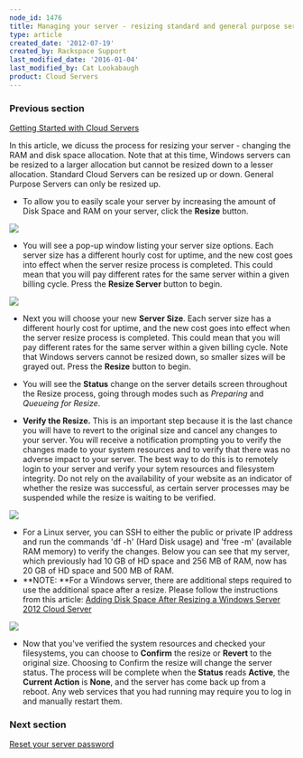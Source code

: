 ```yaml
---
node_id: 1476
title: Managing your server - resizing standard and general purpose servers
type: article
created_date: '2012-07-19'
created_by: Rackspace Support
last_modified_date: '2016-01-04'
last_modified_by: Cat Lookabaugh
product: Cloud Servers
---
```


### Previous section

[Getting Started with Cloud
Servers](/how-to/cloud-servers)



In this article, we dicuss the process for resizing your server -
changing the RAM and disk space allocation. Note that at this time,
Windows servers can be resized to a larger allocation but cannot be
resized down to a lesser allocation.  Standard Cloud Servers can be
resized up or down.  General Purpose Servers can only be resized up.

-   To allow you to easily scale your server by increasing the amount of
    Disk Space and RAM on your server, click the **Resize** button.

![](http://c765420.r20.cf2.rackcdn.com/8_Resizenew.png)

-   You will see a pop-up window listing your server size options.  Each
    server size has a different hourly cost for uptime, and the new cost
    goes into effect when the server resize process is completed.  This
    could mean that you will pay different rates for the same server
    within a given billing cycle.  Press the **Resize Server** button
    to begin.

![](http://c765420.r20.cf2.rackcdn.com/9_ResizeProcessnew.png)

-   Next you will choose your new **Server Size**.  Each server size has
    a different hourly cost for uptime, and the new cost goes into
    effect when the server resize process is completed.  This could mean
    that you will pay different rates for the same server within a given
    billing cycle.  Note that Windows servers cannot be resized down, so
    smaller sizes will be grayed out.  Press the **Resize** button
    to begin.



-   You will see the **Status** change on the server details screen
    throughout the Resize process, going through modes such
    as *Preparing* and *Queueing for Resize*.



-   **Verify the Resize.**  This is an important step because it is the
    last chance you will have to revert to the original size and cancel
    any changes to your server.  You will receive a notification
    prompting you to verify the changes made to your system resources
    and to verify that there was no adverse impact to your server.  The
    best way to do this is to remotely login to your server and verify
    your sytem resources and filesystem integrity.  Do not rely on the
    availability of your website as an indicator of whether the resize
    was successful, as certain server processes may be suspended while
    the resize is waiting to be verified.

![](http://c765420.r20.cf2.rackcdn.com/14_ConfirmRollbacknew.png)

-   For a Linux server, you can SSH to either the public or private IP
    address and run the commands 'df -h' (Hard Disk usage) and 'free -m'
    (available RAM memory) to verify the changes.  Below you can see
    that my server, which previously had 10 GB of HD space and 256 MB of
    RAM, now has 20 GB of HD space and 500 MB of RAM.
-   **NOTE: **For a Windows server, there are additional steps required
    to use the additional space after a resize.  Please follow the
    instructions from this article: [Adding Disk Space After Resizing a
    Windows Server 2012 Cloud
    Server](/how-to/adding-disk-space-after-resizing-a-windows-server-2012-cloud-server)

![](http://c765420.r20.cf2.rackcdn.com/15_VerifyResizeSSH.png)

-   Now that you've verified the system resources and checked your
    filesystems, you can choose to **Confirm** the resize
    or **Revert** to the original size.  Choosing to Confirm the resize
    will change the server status.  The process will be complete when
    the **Status** reads **Active**, the **Current Action** is **None**,
    and the server has come back up from a reboot.  Any web services
    that you had running may require you to log in and manually
    restart them.



### Next section

[Reset your server
password](/how-to/reset-your-server-password)

